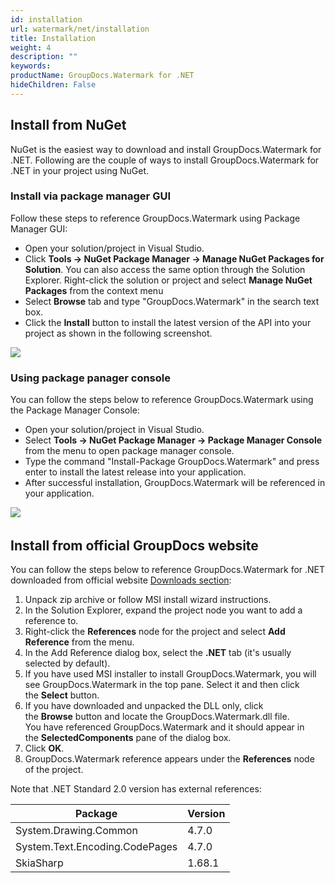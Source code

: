 ```yaml
---
id: installation
url: watermark/net/installation
title: Installation
weight: 4
description: ""
keywords: 
productName: GroupDocs.Watermark for .NET
hideChildren: False
---
```

## Install from NuGet

NuGet is the easiest way to download and install GroupDocs.Watermark for .NET. Following are the couple of ways to install GroupDocs.Watermark for .NET in your project using NuGet.

### Install via package manager GUI

Follow these steps to reference GroupDocs.Watermark using Package Manager GUI:

*   Open your solution/project in Visual Studio.
*   Click **Tools -> NuGet Package Manager -> Manage NuGet Packages for Solution**. You can also access the same option through the Solution Explorer. Right-click the solution or project and select **Manage NuGet Packages** from the context menu
*   Select **Browse** tab and type "GroupDocs.Watermark" in the search text box.
*   Click the **Install** button to install the latest version of the API into your project as shown in the following screenshot.

![](watermark/net/images/installation.png)

### Using package panager console

You can follow the steps below to reference GroupDocs.Watermark using the Package Manager Console:

*   Open your solution/project in Visual Studio.
*   Select **Tools -> NuGet Package Manager -> Package Manager Console** from the menu to open package manager console.
*   Type the command "Install-Package GroupDocs.Watermark" and press enter to install the latest release into your application.
*   After successful installation, GroupDocs.Watermark will be referenced in your application.

![](watermark/net/images/installation_1.png)
 

## Install from official GroupDocs website

You can follow the steps below to reference GroupDocs.Watermark for .NET downloaded from official website [Downloads section](https://downloads.groupdocs.com/watermark/net):

1.  Unpack zip archive or follow MSI install wizard instructions.
2.  In the Solution Explorer, expand the project node you want to add a reference to.
3.  Right-click the **References** node for the project and select **Add Reference** from the menu.
4.  In the Add Reference dialog box, select the **.NET** tab (it's usually selected by default).
5.  If you have used MSI installer to install GroupDocs.Watermark, you will see GroupDocs.Watermark in the top pane. Select it and then click the **Select** button.
6.  If you have downloaded and unpacked the DLL only, click the **Browse** button and locate the GroupDocs.Watermark.dll file.   
    You have referenced GroupDocs.Watermark and it should appear in the **SelectedComponents** pane of the dialog box.
7.  Click **OK**.
8.  GroupDocs.Watermark reference appears under the **References** node of the project.

Note that .NET Standard 2.0 version has external references:

| Package | Version |
| --- | --- |
| System.Drawing.Common | 4.7.0 |
| System.Text.Encoding.CodePages | 4.7.0 |
| SkiaSharp | 1.68.1 |
